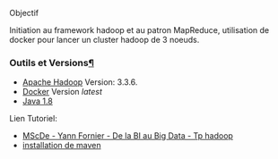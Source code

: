 Objectif 

Initiation au framework hadoop et au patron MapReduce, utilisation de docker pour lancer un cluster hadoop de 3 noeuds.

### Outils et Versions[¶](https://insatunisia.github.io/TP-BigData/tp1/#outils-et-versions "Permanent link")

- [Apache Hadoop](http://hadoop.apache.org/) Version: 3.3.6.
- [Docker](https://www.docker.com/) Version _latest_
- [Java 1.8](http://www.oracle.com/technetwork/java/javase/downloads/index.html) 

Lien Tutoriel:
- [MScDe - Yann Fornier - De la BI au Big Data - Tp hadoop](https://github.com/Le-Minh-Phuc/MScDE/blob/main/De%20la%20BI%20au%20Big%20Data%20-%20TP1%20-%20Hadoop.pdf)
-  [installation de maven](https://gokan-ekinci.developpez.com/tutoriels/java/introduction-bien-debuter-avec-maven/)
